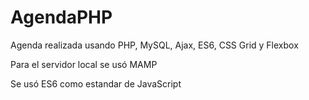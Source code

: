 # AgendaPHP
Agenda realizada usando PHP, MySQL, Ajax, ES6, CSS Grid y Flexbox

Para el servidor local se usó MAMP

Se usó ES6 como estandar de JavaScript
